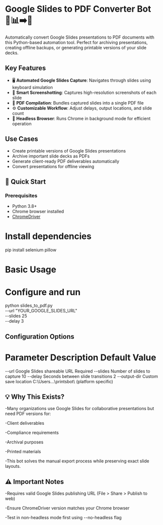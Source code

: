 # Google Slides to PDF Converter Bot 🤖📊➡️📄

Automatically convert Google Slides presentations to PDF documents with this Python-based automation tool. Perfect for archiving presentations, creating offline backups, or generating printable versions of your slide decks.

## Key Features
- 🖥️ **Automated Google Slides Capture**: Navigates through slides using keyboard simulation
- 📸 **Smart Screenshotting**: Captures high-resolution screenshots of each slide
- 📂 **PDF Compilation**: Bundles captured slides into a single PDF file
- ⚙️ **Customizable Workflow**: Adjust delays, output locations, and slide count
- 🤖 **Headless Browser**: Runs Chrome in background mode for efficient operation

## Use Cases
- Create printable versions of Google Slides presentations
- Archive important slide decks as PDFs
- Generate client-ready PDF deliverables automatically
- Convert presentations for offline viewing

## 🚀 Quick Start

### Prerequisites
- Python 3.8+
- Chrome browser installed
- [ChromeDriver](https://chromedriver.chromium.org/)

# Install dependencies
pip install selenium pillow

# Basic Usage
# Configure and run
python slides_to_pdf.py \
  --url "YOUR_GOOGLE_SLIDES_URL" \
  --slides 25 \
  --delay 3

## Configuration Options

# Parameter	Description	Default Value
--url	Google Slides shareable URL	Required
--slides	Number of slides to capture	10
--delay	Seconds between slide transitions	2
--output-dir	Custom save location	C:\Users\...\printsbot\ (platform specific)

## 💡 Why This Exists?

-Many organizations use Google Slides for collaborative presentations but need PDF versions for:

-Client deliverables

-Compliance requirements

-Archival purposes

-Printed materials

-This bot solves the manual export process while preserving exact slide layouts.

## ⚠️ Important Notes

-Requires valid Google Slides publishing URL (File > Share > Publish to web)

-Ensure ChromeDriver version matches your Chrome browser

-Test in non-headless mode first using --no-headless flag

